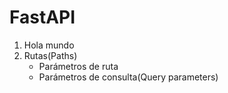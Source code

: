 # FastAPI
1. Hola mundo
2. Rutas(Paths)
   - Parámetros de ruta
   - Parámetros de consulta(Query parameters)